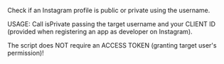 Check if an Instagram profile is public or private using the username.

USAGE:
Call isPrivate passing the target username and your CLIENT ID (provided when registering an app as developer on Instagram).

The script does NOT require an ACCESS TOKEN (granting target user's permission)!
